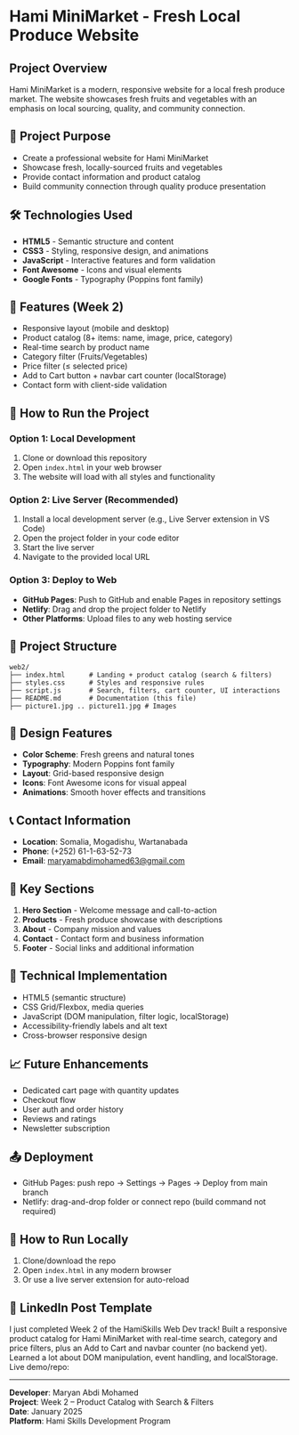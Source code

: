 # Hami MiniMarket - Fresh Local Produce Website

## Project Overview
Hami MiniMarket is a modern, responsive website for a local fresh produce market. The website showcases fresh fruits and vegetables with an emphasis on local sourcing, quality, and community connection.

## 🎯 Project Purpose
- Create a professional website for Hami MiniMarket
- Showcase fresh, locally-sourced fruits and vegetables
- Provide contact information and product catalog
- Build community connection through quality produce presentation

## 🛠️ Technologies Used
- **HTML5** - Semantic structure and content
- **CSS3** - Styling, responsive design, and animations
- **JavaScript** - Interactive features and form validation
- **Font Awesome** - Icons and visual elements
- **Google Fonts** - Typography (Poppins font family)

## 🚀 Features (Week 2)
- Responsive layout (mobile and desktop)
- Product catalog (8+ items: name, image, price, category)
- Real-time search by product name
- Category filter (Fruits/Vegetables)
- Price filter (≤ selected price)
- Add to Cart button + navbar cart counter (localStorage)
- Contact form with client-side validation

## 📱 How to Run the Project

### Option 1: Local Development
1. Clone or download this repository
2. Open `index.html` in your web browser
3. The website will load with all styles and functionality

### Option 2: Live Server (Recommended)
1. Install a local development server (e.g., Live Server extension in VS Code)
2. Open the project folder in your code editor
3. Start the live server
4. Navigate to the provided local URL

### Option 3: Deploy to Web
- **GitHub Pages**: Push to GitHub and enable Pages in repository settings
- **Netlify**: Drag and drop the project folder to Netlify
- **Other Platforms**: Upload files to any web hosting service

## 📁 Project Structure
```
web2/
├── index.html      # Landing + product catalog (search & filters)
├── styles.css      # Styles and responsive rules
├── script.js       # Search, filters, cart counter, UI interactions
├── README.md       # Documentation (this file)
├── picture1.jpg .. picture11.jpg # Images
```

## 🎨 Design Features
- **Color Scheme**: Fresh greens and natural tones
- **Typography**: Modern Poppins font family
- **Layout**: Grid-based responsive design
- **Icons**: Font Awesome icons for visual appeal
- **Animations**: Smooth hover effects and transitions

## 📞 Contact Information
- **Location**: Somalia, Mogadishu, Wartanabada
- **Phone**: (+252) 61-1-63-52-73
- **Email**: maryamabdimohamed63@gmail.com

## 🌟 Key Sections
1. **Hero Section** - Welcome message and call-to-action
2. **Products** - Fresh produce showcase with descriptions
3. **About** - Company mission and values
4. **Contact** - Contact form and business information
5. **Footer** - Social links and additional information

## 🔧 Technical Implementation
- HTML5 (semantic structure)
- CSS Grid/Flexbox, media queries
- JavaScript (DOM manipulation, filter logic, localStorage)
- Accessibility-friendly labels and alt text
- Cross-browser responsive design

## 📈 Future Enhancements
- Dedicated cart page with quantity updates
- Checkout flow
- User auth and order history
- Reviews and ratings
- Newsletter subscription

## 📤 Deployment
- GitHub Pages: push repo → Settings → Pages → Deploy from main branch
- Netlify: drag-and-drop folder or connect repo (build command not required)

## 📝 How to Run Locally
1. Clone/download the repo
2. Open `index.html` in any modern browser
3. Or use a live server extension for auto-reload

## 💼 LinkedIn Post Template
I just completed Week 2 of the HamiSkills Web Dev track! Built a responsive product catalog for Hami MiniMarket with real-time search, category and price filters, plus an Add to Cart and navbar counter (no backend yet). Learned a lot about DOM manipulation, event handling, and localStorage. Live demo/repo: <your link>


---

**Developer**: Maryan Abdi Mohamed  
**Project**: Week 2 – Product Catalog with Search & Filters  
**Date**: January 2025  
**Platform**: Hami Skills Development Program
